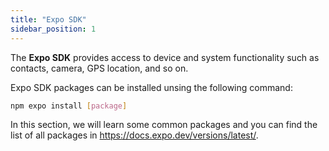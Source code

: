 ```yaml
---
title: "Expo SDK"
sidebar_position: 1
---
```

The **Expo SDK** provides access to device and system functionality such as contacts, camera, GPS location, and so on.

Expo SDK packages can be installed unsing the following command:
```bash
npm expo install [package]
```

In this section, we will learn some common packages and you can find the list of all packages in https://docs.expo.dev/versions/latest/.
